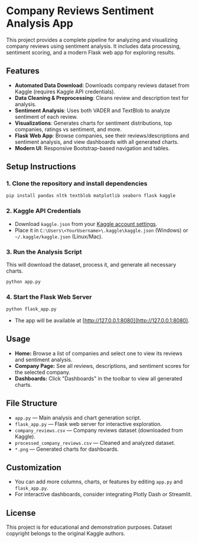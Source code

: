 # Company Reviews Sentiment Analysis App

This project provides a complete pipeline for analyzing and visualizing company reviews using sentiment analysis. It includes data processing, sentiment scoring, and a modern Flask web app for exploring results.

## Features
- **Automated Data Download**: Downloads company reviews dataset from Kaggle (requires Kaggle API credentials).
- **Data Cleaning & Preprocessing**: Cleans review and description text for analysis.
- **Sentiment Analysis**: Uses both VADER and TextBlob to analyze sentiment of each review.
- **Visualizations**: Generates charts for sentiment distributions, top companies, ratings vs sentiment, and more.
- **Flask Web App**: Browse companies, see their reviews/descriptions and sentiment analysis, and view dashboards with all generated charts.
- **Modern UI**: Responsive Bootstrap-based navigation and tables.

## Setup Instructions

### 1. Clone the repository and install dependencies
```bash
pip install pandas nltk textblob matplotlib seaborn flask kaggle
```

### 2. Kaggle API Credentials
- Download `kaggle.json` from your [Kaggle account settings](https://www.kaggle.com/settings).
- Place it in `C:\Users\<YourUsername>\.kaggle\kaggle.json` (Windows) or `~/.kaggle/kaggle.json` (Linux/Mac).

### 3. Run the Analysis Script
This will download the dataset, process it, and generate all necessary charts.
```bash
python app.py
```

### 4. Start the Flask Web Server
```bash
python flask_app.py
```

- The app will be available at [http://127.0.0.1:8080](http://127.0.0.1:8080).

## Usage
- **Home:** Browse a list of companies and select one to view its reviews and sentiment analysis.
- **Company Page:** See all reviews, descriptions, and sentiment scores for the selected company.
- **Dashboards:** Click "Dashboards" in the toolbar to view all generated charts.

## File Structure
- `app.py` — Main analysis and chart generation script.
- `flask_app.py` — Flask web server for interactive exploration.
- `company_reviews.csv` — Company reviews dataset (downloaded from Kaggle).
- `processed_company_reviews.csv` — Cleaned and analyzed dataset.
- `*.png` — Generated charts for dashboards.

## Customization
- You can add more columns, charts, or features by editing `app.py` and `flask_app.py`.
- For interactive dashboards, consider integrating Plotly Dash or Streamlit.

## License
This project is for educational and demonstration purposes. Dataset copyright belongs to the original Kaggle authors.
